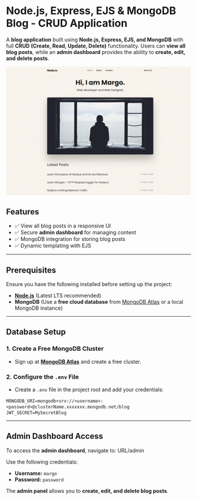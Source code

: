 # **Node.js, Express, EJS & MongoDB Blog - CRUD Application**

A **blog application** built using **Node.js, Express, EJS, and MongoDB** with full **CRUD (Create, Read, Update, Delete)** functionality. Users can **view all blog posts**, while an **admin dashboard** provides the ability to **create, edit, and delete posts**.  

![Blog App Preview]( readme-image.jpg)

## **Features**

- ✅ View all blog posts in a responsive UI  
- ✅ Secure **admin dashboard** for managing content  
- ✅ MongoDB integration for storing blog posts  
- ✅ Dynamic templating with EJS  


---

## **Prerequisites**

Ensure you have the following installed before setting up the project:

- **[Node.js](https://nodejs.org/)** (Latest LTS recommended)
- **MongoDB** (Use a **free cloud database** from [MongoDB Atlas](https://www.mongodb.com/cloud/atlas) or a local MongoDB instance)

---

## **Database Setup**

### **1. Create a Free MongoDB Cluster**

- Sign up at **[MongoDB Atlas](https://www.mongodb.com/)** and create a free cluster.

### **2. Configure the `.env` File**

- Create a `.env` file in the project root and add your credentials:

```env
MONGODB_URI=mongodb+srv://<username>:<password>@clusterName.xxxxxxx.mongodb.net/blog
JWT_SECRET=MySecretBlog
```
---
## **Admin Dashboard Access**

To access the **admin dashboard**, navigate to:
URL/admin


Use the following credentials:  
- **Username:** `margo`  
- **Password:** `password`  

The **admin panel** allows you to **create, edit, and delete blog posts**.

